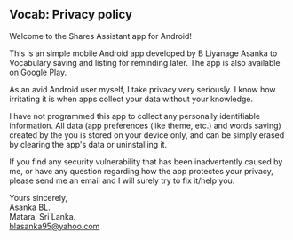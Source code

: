## Vocab: Privacy policy

Welcome to the Shares Assistant app for Android!

This is an simple mobile Android app developed by B Liyanage Asanka to Vocabulary saving and listing for reminding later. The app is also available on Google Play.

As an avid Android user myself, I take privacy very seriously.
I know how irritating it is when apps collect your data without your knowledge.

I have not programmed this app to collect any personally identifiable information. All data (app preferences (like theme, etc.) and words saving) created by the you is stored on your device only, and can be simply erased by clearing the app's data or uninstalling it.

If you find any security vulnerability that has been inadvertently caused by me, or have any question regarding how the app protectes your privacy, please send me an email and I will surely try to fix it/help you.

Yours sincerely,  
Asanka BL.  
Matara, Sri Lanka.  
blasanka95@yahoo.com
